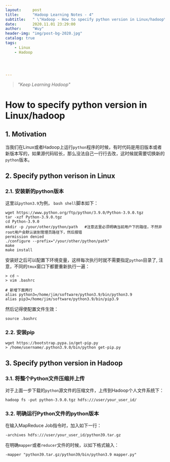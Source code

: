 ```yaml
---
layout:     post
title:      "Hadoop Learning Notes - 4"
subtitle:   " \"Hadoop - How to specify python version in Linux/hadoop\""
date:       2020.11.01 23:29:00
author:     "Wuy"
header-img: "img/post-bg-2020.jpg"
catalog: true
tags:
    - Linux
    - Hadoop




---
```


> *"Keep Learning Hadoop"*

# How to specify python version in Linux/hadoop

## 1. Motivation

当我们在Linux或者Hadoop上运行`python`程序的时候，有时代码是用旧版本或者新版本写的，如果源代码较长，那么没法自己一行行去改，这时候就需要切换新的`python`版本。

## 2. Specify python verison in Linux

### 2.1. 安装新的python版本

这里以`python3.9`为例， `bash shell`脚本如下：

```shell
wget https://www.python.org/ftp/python/3.9.0/Python-3.9.0.tgz
tar -xzf Python-3.9.0.tgz
cd Python-3.9.0
mkdir -p /your/other/python/path   #注意这里必须明确当前用户下的路径，不然非root用户会默认装到管理员路径下，然后报错		   								  permission denied
./configure --prefix="/your/other/python/path"
make
make install
```

安装好之后可以配置下环境变量，这样每次执行时就不需要指定`python`目录了, 注意，不同的`tmux`窗口下都要重新执行一遍：

```shell
> cd ~
> vim .bashrc

# 新增下面两行
alias python3=/home/jim/software/python3.9/bin/python3.9
alias pip3=/home/jim/software/python3.9/bin/pip3.9
```

然后记得使配置文件生效：

```shell
source .bashrc
```

### 2.2. 安装pip

```shell
wget https://bootstrap.pypa.io/get-pip.py
> /home/username/.python3.9.0/bin/python get-pip.py
```

## 3. Specify python version in Hadoop

### 3.1. 将整个Python文件压缩并上传

对于上面一步下载的`python`源文件的压缩文件，上传到Hadoop个人文件系统下：

```shell
hadoop fs -put python-3.9.0.tgz hdfs:///user/your_user_id/
```

### 3.2. 明确运行Python文件的python版本

在输入MapReduce Job指令时，加入如下一行：

```shell
-archives hdfs:///user/your_user_id/python39.tar.gz
```

在明确`mapper`或者`reducer`文件的时候，以如下格式输入：

```shell
-mapper "python39.tar.gz/python39/bin/python3.9 mapper.py"
```

